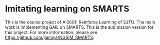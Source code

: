 # Imitating learning on SMARTS
This is the course project of AI3601: Reinforce Learning of SJTU. The main work is implementing GAIL on SMARTS.
This is the submission version for this project. For more imformation, please see https://github.com/jiamiya/NGSIM_SMARTS.
 
